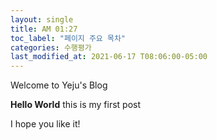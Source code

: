 ```yaml
---
layout: single
title: AM 01:27
toc_label: "페이지 주요 목차" 
categories: 수행평가
last_modified_at: 2021-06-17 T08:06:00-05:00
---
```


Welcome to Yeju's Blog

**Hello World** this is my first post

I hope you like it! 
